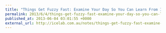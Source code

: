 ```yaml
---
title: "Things Get Fuzzy Fast: Examine Your Day So You Can Learn From It"
permalink: 2013/6/4/things-get-fuzzy-fast-examine-your-day-so-you-can-learn-from-it
published_at: 2013-06-04 03:01:55 +0000
external_url: http://icelab.com.au/notes/things-get-fuzzy-fast-examine-your-day-so-you-can-learn-from-it/
---
```

